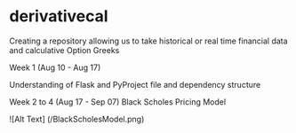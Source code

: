 # derivativecal
Creating a repository allowing us to take historical or real time financial data and calculative Option Greeks


Week 1 (Aug 10 - Aug 17) 

Understanding of Flask and PyProject file and dependency structure 

Week 2 to 4 (Aug 17 - Sep 07) Black Scholes Pricing Model

![Alt Text] (/BlackScholesModel.png)
